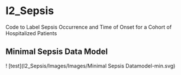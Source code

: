 # I2_Sepsis
Code to Label Sepsis Occurrence and Time of Onset for a Cohort of Hospitalized Patients
<br>
## Minimal Sepsis Data Model



! [test](I2_Sepsis/Images/Images/Minimal Sepsis Datamodel-min.svg)
